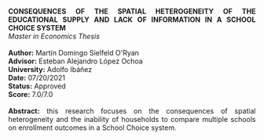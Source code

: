 <p align="justify">
<b>CONSEQUENCES OF THE SPATIAL HETEROGENEITY OF THE EDUCATIONAL SUPPLY AND LACK OF INFORMATION IN A SCHOOL CHOICE SYSTEM</b><br>
<i>Master in Economics Thesis</i><br>
<br>
<strong>Author:</strong> Martín Domingo Sielfeld O'Ryan<br>
<strong>Advisor:</strong> Esteban Alejandro López Ochoa<br>
<strong>University:</strong> Adolfo Ibáñez<br>
<strong>Date:</strong> 07/20/2021<br>
<strong>Status:</strong> Approved<br>
<strong>Score:</strong> 7.0/7.0<br>
<br>
<strong>Abstract:</strong> this research focuses on the consequences of spatial heterogeneity and the inability of households to compare multiple schools on enrollment outcomes in a School Choice system.
</p>
